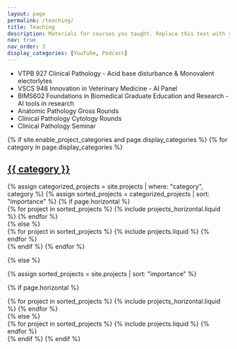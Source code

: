 ```yaml
---
layout: page
permalink: /teaching/
title: Teaching
description: Materials for courses you taught. Replace this text with your description.
nav: true
nav_order: 3
display_categories: [YouTube, Podcast]
---
```


<div class="teaching">
  <div>
  	<ul>
  	  <li>VTPB 927 Clinical Pathology - Acid base disturbance & Monovalent electorlytes</li>
  	  <li>VSCS 948 Innovation in Veterinary Medicine - AI Panel</li>
  	  <li>BIMS602 Foundations in Biomedical Graduate Education and Research - AI tools in research</li>
  	  <li>Anatomic Pathology Gross Rounds</li>
  	  <li>Clinical Pathology Cytology Rounds</li>
  	  <li>Clinical Pathology Seminar</li>
  	</ul>
  </div>
{% if site.enable_project_categories and page.display_categories %}
  <!-- Display categorized projects -->
  {% for category in page.display_categories %}
  <a id="{{ category }}" href=".#{{ category }}">
    <h2 class="category">{{ category }}</h2>
  </a>
  {% assign categorized_projects = site.projects | where: "category", category %}
  {% assign sorted_projects = categorized_projects | sort: "importance" %}
  <!-- Generate cards for each project -->
  {% if page.horizontal %}
  <div class="container">
    <div class="row row-cols-1 row-cols-md-2">
    {% for project in sorted_projects %}
      {% include projects_horizontal.liquid %}
    {% endfor %}
    </div>
  </div>
  {% else %}
  <div class="row row-cols-1 row-cols-md-3">
    {% for project in sorted_projects %}
      {% include projects.liquid %}
    {% endfor %}
  </div>
  {% endif %}
  {% endfor %}

{% else %}

<!-- Display projects without categories -->

{% assign sorted_projects = site.projects | sort: "importance" %}

  <!-- Generate cards for each project -->

{% if page.horizontal %}

  <div class="container">
    <div class="row row-cols-1 row-cols-md-2">
    {% for project in sorted_projects %}
      {% include projects_horizontal.liquid %}
    {% endfor %}
    </div>
  </div>
  {% else %}
  <div class="row row-cols-1 row-cols-md-3">
    {% for project in sorted_projects %}
      {% include projects.liquid %}
    {% endfor %}
  </div>
  {% endif %}
{% endif %}
</div>
